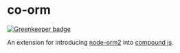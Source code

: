co-orm
======

[![Greenkeeper badge](https://badges.greenkeeper.io/taoyuan/co-orm.svg)](https://greenkeeper.io/)

An extension for introducing [node-orm2](http://github.com/dresende/node-orm2) into [compound js](http://github.com/1602/compound).
